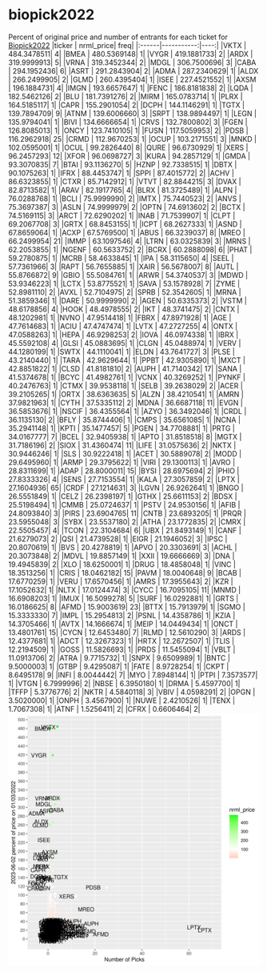 # biopick2022
Percent of original price and number of entrants for each ticket for [Biopick2022](https://twitter.com/hashtag/Biopick2022)
|ticker |  nrml_price| freq|
|:------|-----------:|----:|
|VKTX   | 484.3478511|    4|
|BMEA   | 480.5369148|    1|
|VYGR   | 419.1881733|    2|
|ARDX   | 319.9999913|    5|
|VRNA   | 319.3452344|    2|
|MDGL   | 306.7500696|    3|
|CABA   | 294.1952436|    6|
|ASRT   | 291.2843904|    2|
|ADMA   | 287.2340629|    1|
|ALDX   | 266.2499905|    2|
|GLMD   | 260.4395404|    1|
|ISEE   | 227.4521552|    1|
|AXSM   | 196.1884731|    4|
|IMGN   | 193.6657647|    1|
|FENC   | 186.8181838|    2|
|LQDA   | 182.5462126|    2|
|BLU    | 181.7391276|    2|
|MIRM   | 165.0783714|    1|
|PLRX   | 164.5185117|    1|
|CAPR   | 155.2901054|    2|
|DCPH   | 144.1146291|    1|
|TGTX   | 139.7894709|    9|
|ATNM   | 139.6006660|    3|
|SRPT   | 138.9894497|    1|
|LEGN   | 135.9794041|    1|
|BIVI   | 134.6666654|    1|
|CRVS   | 132.7800802|    3|
|FGEN   | 126.8085013|    1|
|ONCY   | 123.7410105|    1|
|FUSN   | 117.5059953|    2|
|PDSB   | 116.2962918|   25|
|CRMD   | 112.9670253|    1|
|OCUP   | 103.2171551|    3|
|MNKD   | 102.0595001|    1|
|OCUL   |  99.2826440|    8|
|QURE   |  96.6730929|    1|
|XERS   |  96.2457293|   12|
|XFOR   |  96.0698727|    3|
|KURA   |  94.2857129|    1|
|GMDA   |  93.3070835|    7|
|BTAI   |  93.1136270|    5|
|HZNP   |  92.7338515|    1|
|DBTX   |  90.1075263|    1|
|IFRX   |  88.4453747|    1|
|SPPI   |  87.4015772|    2|
|ACHV   |  86.6323855|    1|
|CTXR   |  85.7142912|    1|
|VTVT   |  82.8844215|    3|
|DVAX   |  82.8713582|    1|
|ARAV   |  82.1917765|    4|
|BLRX   |  81.3725489|    1|
|ALPN   |  76.0288768|    1|
|BCLI   |  75.9999990|    2|
|IMTX   |  75.7440523|    2|
|ANVS   |  75.3697387|    3|
|ASLN   |  74.9999979|    2|
|OPTN   |  74.6913602|    2|
|BCTX   |  74.5169115|    3|
|ARCT   |  72.6290202|    1|
|INAB   |  71.7539907|    1|
|CLPT   |  69.2067708|    3|
|GRTX   |  68.8453155|    1|
|ICPT   |  68.2627333|    1|
|ASND   |  67.8659064|    1|
|ACXP   |  67.5769500|    1|
|ABUS   |  66.3239037|    8|
|MREO   |  66.2499954|   21|
|IMMP   |  63.1097546|    4|
|LTRN   |  63.0325839|    3|
|MRNS   |  62.2053855|    1|
|NGENF  |  60.5633752|    2|
|BCRX   |  60.2888098|    6|
|PHAT   |  59.2780875|    1|
|MCRB   |  58.4633845|    1|
|IPA    |  58.3115650|    4|
|SEEL   |  57.7361966|    3|
|RAPT   |  56.7655885|    1|
|XAIR   |  56.5678007|    8|
|AUTL   |  55.8766872|    9|
|GBIO   |  55.5084761|    1|
|ARWR   |  54.3740537|    3|
|MDWD   |  53.9346223|    1|
|LCTX   |  53.8775521|    1|
|SAVA   |  53.1578928|    7|
|ZYME   |  52.8981110|    2|
|AVXL   |  52.7104975|    2|
|SPRB   |  52.3542605|    1|
|MRNA   |  51.3859346|    1|
|DARE   |  50.9999990|    2|
|AGEN   |  50.6335373|    2|
|VSTM   |  48.6178856|    4|
|HOOK   |  48.4978555|    2|
|IKT    |  48.3741475|    2|
|CNTX   |  48.1202981|    1|
|NVNO   |  47.9514418|    1|
|FBRX   |  47.8971928|    1|
|AGE    |  47.7614683|    1|
|ACIU   |  47.4747474|    1|
|LVTX   |  47.2727255|    4|
|ONTX   |  47.0588263|    1|
|HEPA   |  46.9298253|    2|
|IOVA   |  46.0974338|    1|
|IBRX   |  45.5592108|    4|
|GLSI   |  45.0883695|    1|
|CLGN   |  45.0488974|    1|
|VERV   |  44.1280199|    1|
|SWTX   |  44.1110041|    1|
|ELDN   |  43.7641727|    3|
|PLSE   |  43.2140440|    1|
|TARA   |  42.9629644|    1|
|PPBT   |  42.9305890|    1|
|MXCT   |  42.8851822|    1|
|CLSD   |  41.8181810|    2|
|AUPH   |  41.7140342|   17|
|SANA   |  41.5374678|    1|
|BCYC   |  41.4982761|    1|
|VCNX   |  40.3269252|    1|
|PYNKF  |  40.2476763|    1|
|CTMX   |  39.9538118|    1|
|SELB   |  39.2638029|    2|
|ACER   |  39.2105265|    1|
|ORTX   |  38.6363635|    5|
|ALZN   |  38.4210541|    1|
|AMRN   |  37.9821963|    1|
|CYTH   |  37.5335112|    2|
|MDNA   |  36.6687118|   11|
|EVGN   |  36.5853676|    1|
|NSCIF  |  36.4355564|    1|
|AZYO   |  36.3492046|    1|
|CRDL   |  36.1135130|    2|
|BFLY   |  35.8744406|    1|
|CMPS   |  35.6561085|    1|
|NCNA   |  35.2941148|    1|
|KPTI   |  35.1477457|    5|
|PGEN   |  34.7708881|    1|
|PRTG   |  34.0167777|    7|
|BCEL   |  32.9405938|    1|
|APTO   |  31.8518518|    8|
|MGTX   |  31.7186196|    2|
|SIOX   |  31.4360474|   11|
|LIFE   |  31.0575636|    2|
|NKTX   |  30.9446246|    1|
|SLS    |  30.9222418|    1|
|ACET   |  30.5889078|    2|
|MODD   |  29.6495960|    1|
|ARMP   |  29.3795622|    1|
|VIRI   |  29.1300113|    1|
|AVRO   |  28.8311699|    1|
|ADAP   |  28.8000011|   15|
|BYSI   |  28.6975694|    2|
|PHIO   |  27.8333326|    4|
|SENS   |  27.7153554|    1|
|KALA   |  27.3057859|    2|
|LPTX   |  27.1604936|   65|
|CRDF   |  27.1214631|    3|
|LGVN   |  26.9262641|    1|
|BNGO   |  26.5551849|    1|
|CELZ   |  26.2398197|    1|
|GTHX   |  25.6611153|    2|
|BDSX   |  25.5198494|    1|
|CMMB   |  25.0724637|    1|
|PSTV   |  24.9530156|    1|
|AFIB   |  24.8093840|    3|
|PIRS   |  23.6904765|   11|
|CNTB   |  23.6893205|    1|
|PRQR   |  23.5955048|    3|
|SYBX   |  23.5537180|    2|
|ATHA   |  23.1772835|    2|
|CMRX   |  22.5505457|    4|
|TCON   |  22.3104684|    6|
|UBX    |  21.8493149|    1|
|CANF   |  21.6279073|    2|
|QSI    |  21.4739528|    1|
|EIGR   |  21.1946052|    3|
|IPSC   |  20.8070619|    1|
|BVS    |  20.4278819|    1|
|APVO   |  20.3303691|    3|
|ACHL   |  20.3073848|    2|
|MDVL   |  19.8857149|    1|
|XXII   |  19.6666669|    3|
|DNA    |  19.4945839|    2|
|XLO    |  18.6250001|    1|
|DRUG   |  18.4858048|    1|
|VINC   |  18.3513256|    1|
|CRIS   |  18.0462182|   15|
|PAVM   |  18.0040648|    9|
|BCAB   |  17.6770259|    1|
|VERU   |  17.6570456|    1|
|AMRS   |  17.3955643|    2|
|KZR    |  17.1052632|    1|
|NLTX   |  17.0124474|    3|
|CYCC   |  16.7095105|   11|
|MNMD   |  16.6908203|    1|
|IMUX   |  16.5099278|    5|
|SURF   |  16.0292881|    1|
|GRTS   |  16.0186625|    8|
|AFMD   |  15.9003619|   23|
|BTTX   |  15.7913979|    1|
|SGMO   |  15.3333330|    7|
|IMPL   |  15.2954813|    2|
|PSNL   |  14.4358786|    1|
|KZIA   |  14.3705466|    1|
|AVTX   |  14.1666674|    1|
|MEIP   |  14.0449434|    1|
|ONCT   |  13.4801761|   15|
|CYCN   |  12.6453480|    7|
|RLMD   |  12.5610290|    3|
|ARDS   |  12.4377681|    1|
|ADCT   |  12.3267323|    1|
|HRTX   |  12.2672507|    1|
|TLIS   |  12.2194509|    1|
|GOSS   |  11.5826693|    1|
|PRDS   |  11.5455094|    1|
|VBLT   |  11.0913706|    2|
|ATRA   |   9.7715732|    1|
|SNPX   |   9.6509989|    1|
|BNTC   |   9.5000003|    1|
|GTBP   |   9.4295087|    1|
|FATE   |   8.9728254|    1|
|CKPT   |   8.6495178|    9|
|INFI   |   8.0044442|    7|
|MYO    |   7.8948144|    1|
|PTPI   |   7.3573577|    1|
|VTGN   |   6.7999996|    2|
|NBSE   |   6.3950180|    1|
|DRMA   |   5.4597700|    1|
|TFFP   |   5.3776776|    2|
|NKTR   |   4.5840118|    3|
|VBIV   |   4.0598291|    2|
|OPGN   |   3.5020000|    1|
|ONPH   |   3.4567900|    1|
|NUWE   |   2.4210526|    1|
|TENX   |   1.7067308|    1|
|ATNF   |   1.5256411|    2|
|CFRX   |   0.6606464|    2|
![retvspicks](biopicks.png?raw=true)
